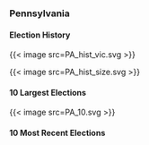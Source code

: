 ### Pennsylvania

#### Election History
{{< image src=PA_hist_vic.svg >}}

{{< image src=PA_hist_size.svg >}}

#### 10 Largest Elections
{{< image src=PA_10.svg >}}

#### 10 Most Recent Elections

